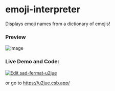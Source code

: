 # emoji-interpreter
Displays emoji names from a dictionary of emojis!

### Preview
![image](https://user-images.githubusercontent.com/59335572/134804984-dfb81be0-ffd5-4c5d-a364-c5796b04d883.png)


### Live Demo and Code:

[![Edit sad-fermat-u2jue](https://codesandbox.io/static/img/play-codesandbox.svg)](https://codesandbox.io/s/sad-fermat-u2jue?fontsize=14&hidenavigation=1&theme=dark)

or go to https://u2jue.csb.app/
